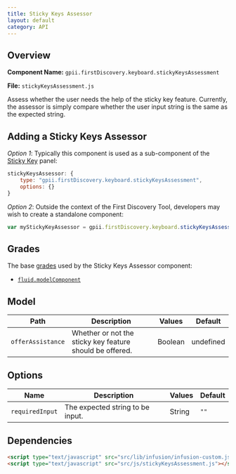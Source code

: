 ```yaml
---
title: Sticky Keys Assessor
layout: default
category: API
---
```


## Overview

**Component Name:** `gpii.firstDiscovery.keyboard.stickyKeysAssessment`

**File:** `stickyKeysAssessment.js`

Assess whether the user needs the help of the sticky key feature. Currently, the assessor is
simply compare whether the user input string is the same as the expected string.

## Adding a Sticky Keys Assessor

*Option 1*: Typically this component is used as a sub-component of the [Sticky Key](keyboard.md) panel:
```javascript
stickyKeysAssessor: {
    type: "gpii.firstDiscovery.keyboard.stickyKeysAssessment",
    options: {}
}
```

*Option 2*: Outside the context of the First Discovery Tool, developers may wish to create a standalone component:
```javascript
var myStickyKeyAssessor = gpii.firstDiscovery.keyboard.stickyKeysAssessment(options);
```


## Grades

The base [grades](http://docs.fluidproject.org/infusion/development/ComponentGrades.html)
used by the Sticky Keys Assessor component:

* [`fluid.modelComponent`](http://docs.fluidproject.org/infusion/development/ComponentGrades.html)

## Model

| Path   | Description | Values | Default |
|--------|-------------|--------|---------|
| `offerAssistance` | Whether or not the sticky key feature should be offered. | Boolean | undefined |

## Options

| Name   | Description | Values | Default |
|--------|-------------|--------|---------|
| `requiredInput` | The expected string to be input. | String | `""` |

## Dependencies

```html
<script type="text/javascript" src="src/lib/infusion/infusion-custom.js"></script>
<script type="text/javascript" src="src/js/stickyKeysAssessment.js"></script>
```

